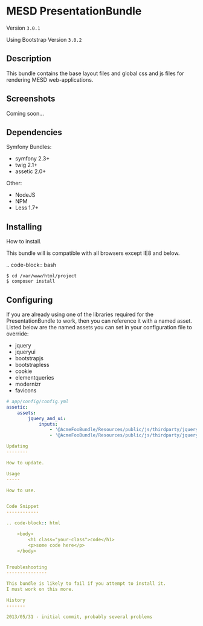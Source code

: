 MESD PresentationBundle
=======================

Version `3.0.1`

Using Bootstrap Version `3.0.2`

Description
-----------

This bundle contains the base layout files and global css and js files for
rendering MESD web-applications.

Screenshots
-----------

Coming soon...

Dependencies
------------

Symfony Bundles:

  + symfony 2.3+
  + twig 2.1+
  + assetic 2.0+

Other:

  + NodeJS 
  + NPM
  + Less 1.7+

Installing
----------

How to install.

This bundle will is compatible with all browsers except IE8 and below.

.. code-block:: bash

    $ cd /var/www/html/project
    $ composer install

Configuring
-----------

If you are already using one of the libraries required for the PresentationBundle
to work, then you can reference it with a named asset. Listed below are the named
assets you can set in your configuration file to override:

  + jquery
  + jqueryui
  + bootstrapjs
  + bootstrapless
  + cookie
  + elementqueries
  + modernizr
  + favicons

```yaml
# app/config/config.yml
assetic:
    assets:
        jquery_and_ui:
            inputs:
                - '@AcmeFooBundle/Resources/public/js/thirdparty/jquery.js'
                - '@AcmeFooBundle/Resources/public/js/thirdparty/jquery.ui.js'

Updating
--------

How to update.

Usage
-----

How to use.


Code Snippet
------------

.. code-block:: html

    <body>
        <h1 class="your-class">code</h1>
        <p>some code here</p>
    </body>


Troubleshooting
---------------

This bundle is likely to fail if you attempt to install it.
I must work on this more.

History
-------

2013/05/31 - initial commit, probably several problems

